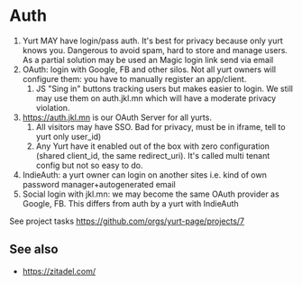 # Auth
1. Yurt MAY have login/pass auth. It's best for privacy because only yurt knows you. Dangerous to avoid spam, hard to store and manage users. As a partial solution may be used an Magic login link send via email
2. OAuth: login with Google, FB and other silos. Not all yurt owners will configure them: you have to manually register an app/client.
   1. JS "Sing in" buttons tracking users but makes easier to login. We still may use them on auth.jkl.mn which will have a moderate privacy violation.
3. https://auth.jkl.mn is our OAuth Server for all yurts.
   1. All visitors may have SSO. Bad for privacy, must be in iframe, tell to yurt only user_id)
   2. Any Yurt have it enabled out of the box with zero configuration (shared client_id, the same redirect_uri). It's called multi tenant config but not so easy to do.
4. IndieAuth: a yurt owner can login on another sites i.e. kind of own password manager+autogenerated email
5. Social login with jkl.mn: we may become the same OAuth provider as Google, FB. This differs from auth by a yurt with IndieAuth

See project tasks https://github.com/orgs/yurt-page/projects/7

## See also
* https://zitadel.com/
